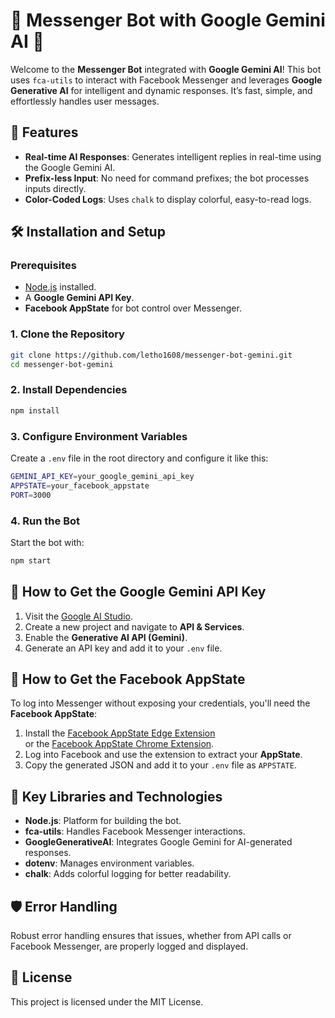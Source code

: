 # 🌟 Messenger Bot with Google Gemini AI 🌟

Welcome to the **Messenger Bot** integrated with **Google Gemini AI**! This bot uses `fca-utils` to interact with Facebook Messenger and leverages **Google Generative AI** for intelligent and dynamic responses. It’s fast, simple, and effortlessly handles user messages.

## 🚀 Features

- **Real-time AI Responses**: Generates intelligent replies in real-time using the Google Gemini AI.
- **Prefix-less Input**: No need for command prefixes; the bot processes inputs directly.
- **Color-Coded Logs**: Uses `chalk` to display colorful, easy-to-read logs.

## 🛠️ Installation and Setup

### Prerequisites

- [Node.js](https://nodejs.org/) installed.
- A **Google Gemini API Key**.
- **Facebook AppState** for bot control over Messenger.

### 1. Clone the Repository

```bash
git clone https://github.com/letho1608/messenger-bot-gemini.git
cd messenger-bot-gemini
```

### 2. Install Dependencies

```bash
npm install
```

### 3. Configure Environment Variables

Create a `.env` file in the root directory and configure it like this:

```bash
GEMINI_API_KEY=your_google_gemini_api_key
APPSTATE=your_facebook_appstate
PORT=3000
```

### 4. Run the Bot

Start the bot with:

```bash
npm start
```

## 🧩 How to Get the **Google Gemini API Key**

1. Visit the [Google AI Studio](https://aistudio.google.com/app/apikey?hl=vi).
2. Create a new project and navigate to **API & Services**.
3. Enable the **Generative AI API (Gemini)**.
4. Generate an API key and add it to your `.env` file.

## 🔐 How to Get the **Facebook AppState**

To log into Messenger without exposing your credentials, you'll need the **Facebook AppState**:

1. Install the [Facebook AppState Edge Extension](https://microsoftedge.microsoft.com/addons/detail/c3c-ufc-utility/ghipjppkbhlomcadpjldhhcoolhpgngm)  
   or the [Facebook AppState Chrome Extension](https://chromewebstore.google.com/detail/c3c-ufc-utility/ekgmbjnloldgikngiachemodebfpkgdp).
2. Log into Facebook and use the extension to extract your **AppState**.
3. Copy the generated JSON and add it to your `.env` file as `APPSTATE`.

## 📝 Key Libraries and Technologies

- **Node.js**: Platform for building the bot.
- **fca-utils**: Handles Facebook Messenger interactions.
- **GoogleGenerativeAI**: Integrates Google Gemini for AI-generated responses.
- **dotenv**: Manages environment variables.
- **chalk**: Adds colorful logging for better readability.

## 🛡️ Error Handling

Robust error handling ensures that issues, whether from API calls or Facebook Messenger, are properly logged and displayed.

## 📜 License

This project is licensed under the MIT License.
